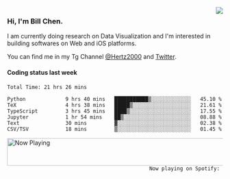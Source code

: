 <img  align="right" src="https://github-readme-stats.vercel.app/api?username=BillChen2k&show_icons=false&count_private=true&hide_title=true">

### Hi, I'm Bill Chen.

I am currently doing research on Data Visualization and I'm interested in building softwares on Web and iOS platforms.

You can find me in my Tg Channel [@Hertz2000](https://t.me/Hertz2000) and [Twitter](https://twitter.com/billchen2k).

#### Coding status last week

<!--START_SECTION:waka-->

```text
Total Time: 21 hrs 26 mins

Python             9 hrs 40 mins   ███████████▒░░░░░░░░░░░░░   45.10 %
TeX                4 hrs 38 mins   █████▒░░░░░░░░░░░░░░░░░░░   21.61 %
TypeScript         3 hrs 45 mins   ████▒░░░░░░░░░░░░░░░░░░░░   17.55 %
Jupyter            1 hr 54 mins    ██▒░░░░░░░░░░░░░░░░░░░░░░   08.88 %
Text               30 mins         ▓░░░░░░░░░░░░░░░░░░░░░░░░   02.38 %
CSV/TSV            18 mins         ▒░░░░░░░░░░░░░░░░░░░░░░░░   01.45 %
```

<!--END_SECTION:waka-->


<div>
<a href="https://spotify-now-playing.billchen2k.vercel.app/now-playing?open">
   <img align="right" src="https://spotify-now-playing.billchen2k.vercel.app/now-playing" width="540" height="64" alt="Now Playing">
</a>
</div>

<div>
<p align="right"><code>Now playing on Spotify: </code></p>
</div>

<!--
**BillChen2K/BillChen2K** is a ✨ _special_ ✨ repository because its `README.md` (this file) appears on your GitHub profile.

Here are some ideas to get you started:

- 🔭 I’m currently working on ...
- 🌱 I’m currently learning ...
- 👯 I’m looking to collaborate on ...
- 🤔 I’m looking for help with ...
- 💬 Ask me about ...
- 📫 How to reach me: ...
- 😄 Pronouns: ...
- ⚡ Fun fact: ...
-->
